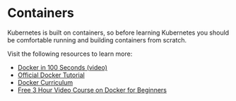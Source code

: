 # Containers

Kubernetes is built on containers, so before learning Kubernetes you should be comfortable running and building containers from scratch.

Visit the following resources to learn more:

* [Docker in 100 Seconds (video)](https://www.youtube.com/watch?v=Gjnup-PuquQ)
* [Official Docker Tutorial](https://www.docker.com/101-tutorial/)
* [Docker Curriculum](https://docker-curriculum.com/)
* [Free 3 Hour Video Course on Docker for Beginners](https://www.youtube.com/watch?v=3c-iBn73dDE)
